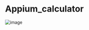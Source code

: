 # Appium_calculator

![image](https://user-images.githubusercontent.com/72179566/224569607-0e3108cd-d73e-4ec7-87e4-940e5f09bb05.png)
